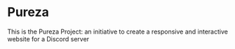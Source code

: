 # Pureza
This is the Pureza Project: an initiative to create a responsive and interactive website for a Discord server
